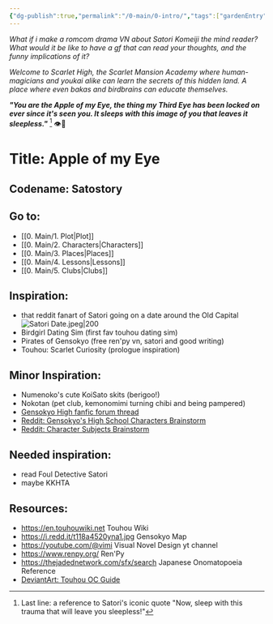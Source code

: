 ```yaml
---
{"dg-publish":true,"permalink":"/0-main/0-intro/","tags":["gardenEntry"]}
---
```


*What if i make a romcom drama VN about Satori Komeiji the mind reader?*
*What would it be like to have a gf that can read your thoughts, and the funny implications of it?*

*Welcome to Scarlet High, the Scarlet Mansion Academy where human-magicians and youkai alike can learn the secrets of this hidden land. A place where even bakas and birdbrains can educate themselves.*

***"You are the Apple of my Eye,
the thing my Third Eye has been locked on ever since it's seen you.
It sleeps with this image of you that leaves it sleepless."*** [^1]
👁🌹
# Title: **Apple of my Eye**
## Codename: Satostory


## Go to:
- [[0. Main/1. Plot\|Plot]]
- [[0. Main/2. Characters\|Characters]]
- [[0. Main/3. Places\|Places]]
- [[0. Main/4. Lessons\|Lessons]]
- [[0. Main/5. Clubs\|Clubs]]

## Inspiration: 
- that reddit fanart of Satori going on a date around the Old Capital
	![Satori Date.jpeg|200](/img/user/2.%20Images/Satori%20Date.jpeg)
- Birdgirl Dating Sim (first fav touhou dating sim)
- Pirates of Gensokyo (free ren'py vn, satori and good writing)
- Touhou: Scarlet Curiosity (prologue inspiration)
## Minor Inspiration:
- Numenoko's cute KoiSato skits (berigoo!)
- Nokotan (pet club, kemonomimi turning chibi and being pampered)
- [Gensokyo High fanfic forum thread](https://www.touhou-project.com/th/res/138753.html)
- [Reddit: Gensokyo's High School Characters Brainstorm](https://www.reddit.com/r/touhou/comments/iqxh9r/gensokyos_high_school_my_first_post/)
- [Reddit: Character Subjects Brainstorm](https://www.reddit.com/r/touhou/comments/m8cl7k/what_school_subject_would_the_touhou_girls_be/ )
## Needed inspiration:
- read Foul Detective Satori
- maybe KKHTA
## Resources:
- https://en.touhouwiki.net Touhou Wiki
- https://i.redd.it/t118a4520yna1.jpg Gensokyo Map
- https://youtube.com/@vimi Visual Novel Design yt channel
- https://www.renpy.org/ Ren'Py
- https://thejadednetwork.com/sfx/search Japanese Onomatopoeia Reference
- [DeviantArt: Touhou OC Guide](https://www.deviantart.com/therealclairer/art/Touhou-OC-Guide-224007851 )

[^1]: Last line: a reference to Satori's iconic quote "Now, sleep with this trauma that will leave you sleepless!"
